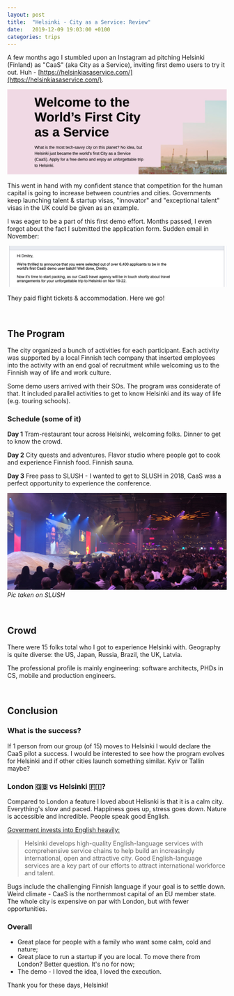 ```yaml
---
layout: post
title:  "Helsinki - City as a Service: Review"
date:   2019-12-09 19:03:00 +0100
categories: trips
---
```


A few months ago I stumbled upon an Instagram ad pitching Helsinki (Finland) as "CaaS" (aka City as a Service), inviting first demo users to try it out. Huh - [https://helsinkiasaservice.com/](https://helsinkiasaservice.com/).

![](/assets/caas.png)

This went in hand with my confident stance that competition for the human capital is going to increase between countries and cities. Governments keep launching talent & startup visas, "innovator" and "exceptional talent" visas in the UK could be given as an example.

I was eager to be a part of this first demo effort. Months passed, I even forgot about the fact I submitted the application form. Sudden email in November:

![](/assets/caas2.png)

They paid flight tickets & accommodation. Here we go!

<br>

## The Program

The city organized a bunch of activities for each participant. Each activity was supported by a local Finnish tech company that inserted employees into the activity with an end goal of recruitment while welcoming us to the Finnish way of life and work culture.

Some demo users arrived with their SOs. The program was considerate of that. It included parallel activities to get to know Helsinki and its way of life (e.g. touring schools).

### Schedule (some of it)
__Day 1__
Tram-restaurant tour across Helsinki, welcoming folks. 
Dinner to get to know the crowd.

__Day 2__
City quests and adventures. 
Flavor studio where people got to cook and experience Finnish food. 
Finnish sauna.

__Day 3__
Free pass to SLUSH - I wanted to get to SLUSH in 2018, CaaS was a perfect opportunity to experience the conference. 

![](/assets/slush.jpg)
*Pic taken on SLUSH*

<br>

## Crowd

There were 15 folks total who I got to experience Helsinki with. Geography is quite diverse: the US, Japan, Russia, Brazil, the UK, Latvia.

The professional profile is mainly engineering: software architects, PHDs in CS, mobile and production engineers. 

<br>

## Conclusion

### What is the success?

If 1 person from our group (of 15) moves to Helsinki I would declare the CaaS pilot a success. I would be interested to see how the program evolves for Helsinki and if other cities launch something similar. Kyiv or Tallin maybe? 

### London 🇬🇧 vs Helsinki 🇫🇮?

Compared to London a feature I loved about Helisnki is that it is a calm city. Everything's slow and paced. Happiness goes up, stress goes down. Nature is accessible and incredible. People speak good English. 

[Goverment invests into English heavily:](https://www.hel.fi/uutiset/en/kaupunginkanslia/helsinki-boosts-english-language-services)
> Helsinki develops high-quality English-language services with comprehensive service chains to help build an increasingly international, open and attractive city. Good English-language services are a key part of our efforts to attract international workforce and talent.

Bugs include the challenging Finnish language if your goal is to settle down. Weird climate - CaaS is the northernmost capital of an EU member state. The whole city is expensive on par with London, but with fewer opportunities. 

### Overall

- Great place for people with a family who want some calm, cold and nature;
- Great place to run a startup if you are local. To move there from London? Better question. It's no for now;
- The demo - I loved the idea, I loved the execution. 

Thank you for these days, Helsinki!
